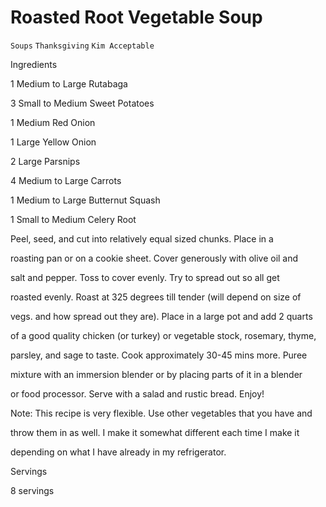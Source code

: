 # Roasted Root Vegetable Soup

`Soups` `Thanksgiving` `Kim Acceptable`

 

  Ingredients  

  1 Medium to Large Rutabaga

3 Small to Medium Sweet Potatoes

1 Medium Red Onion

1 Large Yellow Onion

2 Large Parsnips

4 Medium to Large Carrots

1 Medium to Large Butternut Squash

1 Small to Medium Celery Root

Peel, seed, and cut into relatively equal sized chunks. Place in a

roasting pan or on a cookie sheet. Cover generously with olive oil and

salt and pepper. Toss to cover evenly. Try to spread out so all get

roasted evenly. Roast at 325 degrees till tender (will depend on size of

vegs. and how spread out they are). Place in a large pot and add 2 quarts

of a good quality chicken (or turkey) or vegetable stock, rosemary, thyme,

parsley, and sage to taste. Cook approximately 30-45 mins more. Puree

mixture with an immersion blender or by placing parts of it in a blender

or food processor. Serve with a salad and rustic bread. Enjoy!

Note: This recipe is very flexible. Use other vegetables that you have and

throw them in as well. I make it somewhat different each time I make it

depending on what I have already in my refrigerator.  

   Servings  

  8 servings  

 
